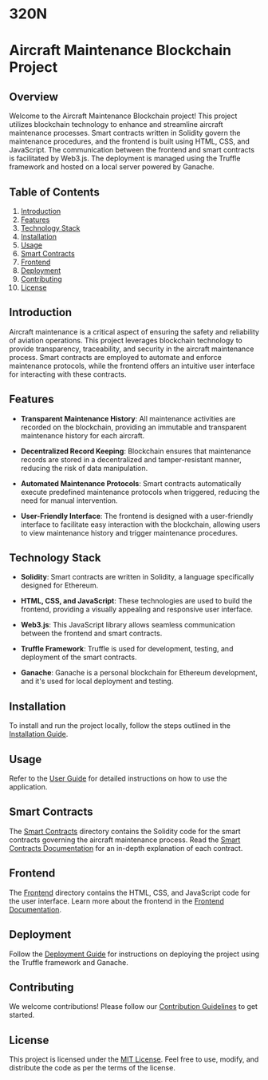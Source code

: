 # 320N
# Aircraft Maintenance Blockchain Project

## Overview

Welcome to the Aircraft Maintenance Blockchain project! This project utilizes blockchain technology to enhance and streamline aircraft maintenance processes. Smart contracts written in Solidity govern the maintenance procedures, and the frontend is built using HTML, CSS, and JavaScript. The communication between the frontend and smart contracts is facilitated by Web3.js. The deployment is managed using the Truffle framework and hosted on a local server powered by Ganache.

## Table of Contents

1. [Introduction](#introduction)
2. [Features](#features)
3. [Technology Stack](#technology-stack)
4. [Installation](#installation)
5. [Usage](#usage)
6. [Smart Contracts](#smart-contracts)
7. [Frontend](#frontend)
8. [Deployment](#deployment)
9. [Contributing](#contributing)
10. [License](#license)

## Introduction

Aircraft maintenance is a critical aspect of ensuring the safety and reliability of aviation operations. This project leverages blockchain technology to provide transparency, traceability, and security in the aircraft maintenance process. Smart contracts are employed to automate and enforce maintenance protocols, while the frontend offers an intuitive user interface for interacting with these contracts.

## Features

- **Transparent Maintenance History**: All maintenance activities are recorded on the blockchain, providing an immutable and transparent maintenance history for each aircraft.

- **Decentralized Record Keeping**: Blockchain ensures that maintenance records are stored in a decentralized and tamper-resistant manner, reducing the risk of data manipulation.

- **Automated Maintenance Protocols**: Smart contracts automatically execute predefined maintenance protocols when triggered, reducing the need for manual intervention.

- **User-Friendly Interface**: The frontend is designed with a user-friendly interface to facilitate easy interaction with the blockchain, allowing users to view maintenance history and trigger maintenance procedures.

## Technology Stack

- **Solidity**: Smart contracts are written in Solidity, a language specifically designed for Ethereum.

- **HTML, CSS, and JavaScript**: These technologies are used to build the frontend, providing a visually appealing and responsive user interface.

- **Web3.js**: This JavaScript library allows seamless communication between the frontend and smart contracts.

- **Truffle Framework**: Truffle is used for development, testing, and deployment of the smart contracts.

- **Ganache**: Ganache is a personal blockchain for Ethereum development, and it's used for local deployment and testing.

## Installation

To install and run the project locally, follow the steps outlined in the [Installation Guide](docs/installation.md).

## Usage

Refer to the [User Guide](docs/user-guide.md) for detailed instructions on how to use the application.

## Smart Contracts

The [Smart Contracts](contracts/) directory contains the Solidity code for the smart contracts governing the aircraft maintenance process. Read the [Smart Contracts Documentation](docs/smart-contracts.md) for an in-depth explanation of each contract.

## Frontend

The [Frontend](frontend/) directory contains the HTML, CSS, and JavaScript code for the user interface. Learn more about the frontend in the [Frontend Documentation](docs/frontend.md).

## Deployment

Follow the [Deployment Guide](docs/deployment.md) for instructions on deploying the project using the Truffle framework and Ganache.

## Contributing

We welcome contributions! Please follow our [Contribution Guidelines](CONTRIBUTING.md) to get started.

## License

This project is licensed under the [MIT License](LICENSE). Feel free to use, modify, and distribute the code as per the terms of the license.
